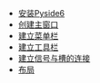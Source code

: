 - <a href="../pages/pyside/安装Pyside6.md">安装Pyside6</a>
- <a href="../pages/pyside/创建主窗口.md">创建主窗口</a>
- <a href="../pages/pyside/建立菜单栏.md">建立菜单栏</a>
- <a href="../pages/pyside/建立工具栏.md">建立工具栏</a>
- <a href="../pages/pyside/建立信号与槽的连接.md">建立信号与槽的连接</a>
- <a href="../pages/pyside/布局.md">布局</a>
